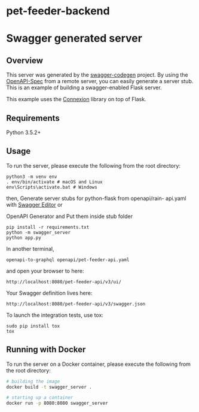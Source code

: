 # pet-feeder-backend

# Swagger generated server

## Overview
This server was generated by the [swagger-codegen](https://github.com/swagger-api/swagger-codegen) project. By using the
[OpenAPI-Spec](https://github.com/swagger-api/swagger-core/wiki) from a remote server, you can easily generate a server stub.  This
is an example of building a swagger-enabled Flask server.

This example uses the [Connexion](https://github.com/zalando/connexion) library on top of Flask.

## Requirements
Python 3.5.2+

## Usage
To run the server, please execute the following from the root directory:

```
python3 -m venv env
. env/bin/activate # macOS and Linux
env\Scripts\activate.bat # Windows
```
then, Generate server stubs for python-flask from openapi/rain-
api.yaml with [Swagger Editor](https://editor.swagger.io) or

OpenAPI Generator and Put them inside stub folder

```
pip install -r requirements.txt
python -m swagger_server
python app.py
```

In another terminal,
```
openapi-to-graphql openapi/pet-feeder-api.yaml
```

and open your browser to here:

```
http://localhost:8080/pet-feeder-api/v3/ui/
```

Your Swagger definition lives here:

```
http://localhost:8080/pet-feeder-api/v3/swagger.json
```

To launch the integration tests, use tox:
```
sudo pip install tox
tox
```

## Running with Docker

To run the server on a Docker container, please execute the following from the root directory:

```bash
# building the image
docker build -t swagger_server .

# starting up a container
docker run -p 8080:8080 swagger_server
```
